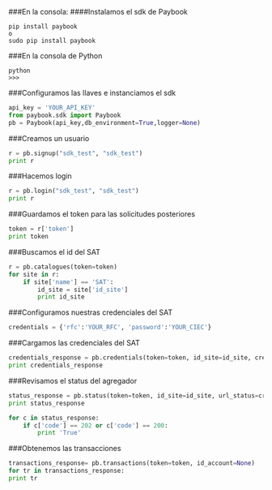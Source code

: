 ###En la consola:
####Instalamos el sdk de Paybook
```
pip install paybook  
o  
sudo pip install paybook
```

###En la consola de Python
```
python
>>>
```

###Configuramos las llaves e instanciamos el sdk
```python
api_key = 'YOUR_API_KEY'  
from paybook.sdk import Paybook  
pb = Paybook(api_key,db_environment=True,logger=None)
```

###Creamos un usuario
```python
r = pb.signup("sdk_test", "sdk_test")  
print r  
```

###Hacemos login
```python
r = pb.login("sdk_test", "sdk_test")  
print r  
```

###Guardamos el token para las solicitudes posteriores
```python
token = r['token']
print token
```

###Buscamos el id del SAT
```python
r = pb.catalogues(token=token)  
for site in r:  
    if site['name'] == 'SAT':  
        id_site = site['id_site']
        print id_site
```
###Configuramos nuestras credenciales del SAT
```python
credentials = {'rfc':'YOUR_RFC', 'password':'YOUR_CIEC'}
```

###Cargamos las credenciales del SAT
```python
credentials_response = pb.credentials(token=token, id_site=id_site, credentials=credentials)
print credentials_response
```

###Revisamos el status del agregador
```python  
status_response = pb.status(token=token, id_site=id_site, url_status=credentials_response['status']) 
print status_response 
```

```python
for c in status_response:
    if c['code'] == 202 or c['code'] == 200:
        print 'True'
```

###Obtenemos las transacciones
```python
transactions_response= pb.transactions(token=token, id_account=None)
for tr in transactions_response:
print tr
```
